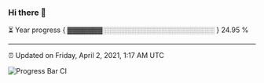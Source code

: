 ### Hi there 👋

⏳ Year progress { ▓▓▓▓▓▓▓░░░░░░░░░░░░░░░░░░░░░░░ } 24.95 %

---

⏰ Updated on Friday, April 2, 2021, 1:17 AM UTC

![Progress Bar CI](https://github.com/arthurbuhl/arthurbuhl/workflows/Progress%20Bar%20CI/badge.svg)
